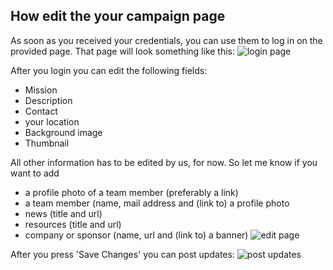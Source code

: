## How edit the your campaign page
As soon as you received your credentials, you can use them to log in on the provided page. That page will look something like this:
![login page](http://tomenger.home.xs4all.nl/one.png)

After you login you can edit the following fields:

* Mission
* Description
* Contact
* your location
* Background image
* Thumbnail

All other information has to be edited by us, for now. So let me know if you want to add

* a profile photo of a team member (preferably a link)
* a team member (name, mail address and (link to) a profile photo
* news (title and url)
* resources (title and url)
* company or sponsor (name, url and (link to) a banner)
![edit page](http://tomenger.home.xs4all.nl/two.png)

After you press 'Save Changes' you can post updates:
![post updates](http://tomenger.home.xs4all.nl/three.png)
 

